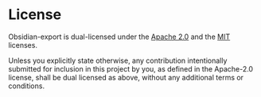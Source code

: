 # License

Obsidian-export is dual-licensed under the [Apache 2.0] and the [MIT] licenses.

Unless you explicitly state otherwise, any contribution intentionally submitted for inclusion in this project by you, as defined in the Apache-2.0 license, shall be dual licensed as above, without any additional terms or conditions.

[Apache 2.0]: https://github.com/zoni/obsidian-export/blob/master/LICENSE-APACHE
[MIT]: https://github.com/zoni/obsidian-export/blob/master/LICENSE-MIT
